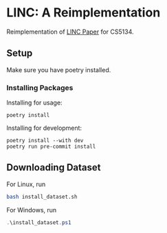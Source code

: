 # LINC: A Reimplementation

Reimplementation of [LINC Paper](https://aclanthology.org/2023.emnlp-main.313.pdf) for CS5134.

## Setup

Make sure you have poetry installed.

### Installing Packages

Installing for usage:

```terminal
poetry install
```

Installing for development:

```terminal
poetry install --with dev
poetry run pre-commit install
```

## Downloading Dataset

For Linux, run

```bash
bash install_dataset.sh
```

For Windows, run

```powershell
.\install_dataset.ps1
```